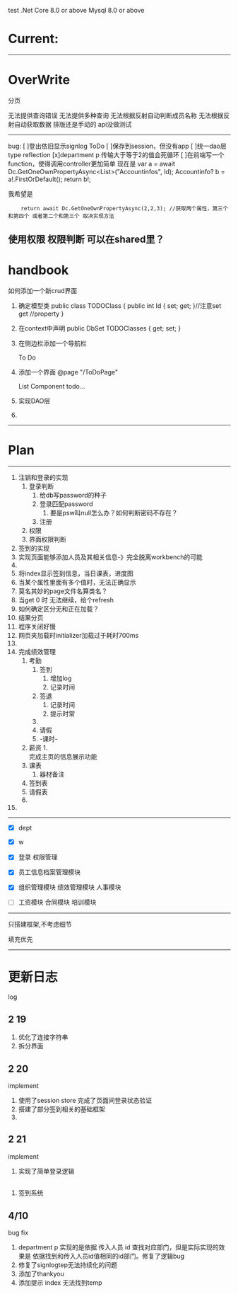 test
.Net Core 8.0 or above
Mysql 8.0 or above

# Current:
---
# OverWrite
分页

无法提供查询错误
无法提供多种查询
无法根据反射自动判断成员名称
无法根据反射自动获取数据
排版还是手动的
api没做测试


---
bug:
[ ]登出依旧显示signlog
ToDo
[ ]保存到session，但没有app
[ ]统一dao层 type reflection
[x]department p 传输大于等于2的值会死循环
[ ]在前端写一个function，使得调用controller更加简单
现在是
   var a = await Dc.GetOneOwnPropertyAsync<List<Accountinfo>>("Accountinfos", Id);
        Accountinfo? b = a!.FirstOrDefault();
        return b!;

我希望是


   
        return await Dc.GetOneOwnPropertyAsync(2,2,3); //获取两个属性，第三个和第四个 或者第二个和第三个 取决实现方法

使用权限
权限判断
可以在shared里？
---
# handbook
如何添加一个新crud界面

1. 确定模型类
public class TODOClass
{
    public int Id { set; get; }//注意set get
    //property
}

2. 在context中声明
public DbSet<TODOClass> TODOClasses { get; set; }

3. 在侧边栏添加一个导航栏
   <div class="nav-item px-3">
      <NavLink class="nav-link" href="ToDoPage">
            <span class="oi oi-list-rich" aria-hidden="true"></span> To Do 
      </NavLink>
   </div>

4. 添加一个界面
   @page "/ToDoPage"

   List Component todo...

5. 实现DAO层


6. 

---
# Plan
---
1. 注销和登录的实现
   1. 登录判断
      1. 给db写password的种子
      2. 登录匹配password
         1. 要是psw叫null怎么办？如何判断密码不存在？
      3. 注册
   2. 权限
   3. 界面权限判断
2. 签到的实现
3. 实现页面能够添加人员及其相关信息-》完全脱离workbench的可能
4. 
5. 将index显示签到信息，当日课表，进度图
6. 当某个属性里面有多个值时，无法正确显示
7. 莫名其妙的page文件名算类名？
8. 当get 0 时 无法继续，给个refresh
9.  如何确定区分无和正在加载？
10. 结果分页
11. 程序关闭好慢
12. 网页夹加载时initializer加载过于耗时700ms
13. 
14. 完成绩效管理
    1. 考勤
       1. 签到
          1. 增加log
          2. 记录时间
       2. 签退
          1. 记录时间
          2. 提示时常
       3. 
       4. 请假
       5. -课时-
    2. 薪资
       1.  
    完成主页的信息展示功能
    3. 课表
       1. 器材备注
    4. 签到表
    5. 请假表
    6. 
15. 


---

- [x] dept
- [x] w
- [X] 登录 权限管理

- [x] 员工信息档案管理模块
- [x] 组织管理模块
绩效管理模块
人事模块 
- [ ] 工资模块
合同模块
培训模块


---
只搭建框架,不考虑细节

填充优先

---
# 更新日志
log
## 2 19
1. 优化了连接字符串
2. 拆分界面

## 2 20
implement
1. 使用了session store 完成了页面间登录状态验证
2. 搭建了部分签到相关的基础框架
3. 

## 2 21
implement
1. 实现了简单登录逻辑

##
1. 签到系统


## 4/10
bug fix
1. department p 实现的是依据 传入人员 id 查找对应部门，但是实际实现的效果是 依据找到和传入人员id值相同的id部门。修复了逻辑bug
2. 修复了signlogtep无法持续化的问题
3. 添加了thankyou
4. 添加提示 index 无法找到temp
